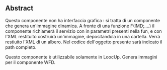 ## Abstract

Questo componente non ha interfaccia grafica :  si tratta di un componente che genera un'immagine dinamica.
A fronte di una funzione F(IMD;....) il componente richiamerà il servizio con in parametri presenti nella fun, e con l'XML restituito costruirà un'immagine, depositandola in una cartella.
Verrà restiuito l'XML di un albero. Nel codice dell'oggetto presente sarà indicato il path completo.

Questo componente è utilizzabile solamente in LoocUp.
Genera immagini per il componente WFD.
